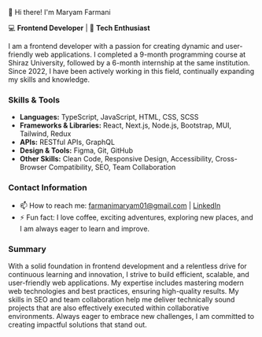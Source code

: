 👋 Hi there! I'm Maryam Farmani

💻 **Frontend Developer** | 🌟 **Tech Enthusiast**

I am a frontend developer with a passion for creating dynamic and user-friendly web applications. I completed a 9-month programming course at Shiraz University, followed by a 6-month internship at the same institution. Since 2022, I have been actively working in this field, continually expanding my skills and knowledge.

### Skills & Tools
- **Languages:** TypeScript, JavaScript, HTML, CSS, SCSS
- **Frameworks & Libraries:** React, Next.js, Node.js, Bootstrap, MUI, Tailwind, Redux
- **APIs:** RESTful APIs, GraphQL
- **Design & Tools:** Figma, Git, GitHub
- **Other Skills:** Clean Code, Responsive Design, Accessibility, Cross-Browser Compatibility, SEO, Team Collaboration

### Contact Information
- 📫 How to reach me: [farmanimaryam01@gmail.com](mailto:farmanimaryam01@gmail.com) | [LinkedIn](https://www.linkedin.com/in/maryam-farmani-2a52b3243)
- ⚡ Fun fact: I love coffee, exciting adventures, exploring new places, and I am always eager to learn and improve.

### Summary
With a solid foundation in frontend development and a relentless drive for continuous learning and innovation, I strive to build efficient, scalable, and user-friendly web applications. My expertise includes mastering modern web technologies and best practices, ensuring high-quality results. My skills in SEO and team collaboration help me deliver technically sound projects that are also effectively executed within collaborative environments. Always eager to embrace new challenges, I am committed to creating impactful solutions that stand out.
